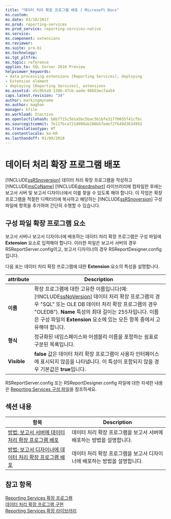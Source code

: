 ```yaml
---
title: "데이터 처리 확장 프로그램 배포 | Microsoft Docs"
ms.custom: 
ms.date: 03/18/2017
ms.prod: reporting-services
ms.prod_service: reporting-services-native
ms.service: 
ms.component: extensions
ms.reviewer: 
ms.suite: pro-bi
ms.technology: 
ms.tgt_pltfrm: 
ms.topic: reference
applies_to: SQL Server 2016 Preview
helpviewer_keywords:
- data processing extensions [Reporting Services], deploying
- Extension element
- deploying [Reporting Services], extensions
ms.assetid: e5c0b5a9-1386-47cb-aade-96653ecfaa54
caps.latest.revision: "34"
author: markingmyname
ms.author: maghan
manager: kfile
ms.workload: Inactive
ms.openlocfilehash: b8bf715c5b1a5bc5bac5b1bfe31770035f41cfbc
ms.sourcegitcommit: 7e117bca721d008ab106bbfede72f649d3634993
ms.translationtype: HT
ms.contentlocale: ko-KR
ms.lasthandoff: 01/09/2018
---
```

# <a name="deploying-a-data-processing-extension"></a>데이터 처리 확장 프로그램 배포
  [!INCLUDE[ssRSnoversion](../../../includes/ssrsnoversion-md.md)] 데이터 처리 확장 프로그램을 작성하고 [!INCLUDE[msCoName](../../../includes/msconame-md.md)] [!INCLUDE[dnprdnshort](../../../includes/dnprdnshort-md.md)] 라이브러리에 컴파일한 후에는 보고서 서버 및 보고서 디자이너에서 이를 찾을 수 있도록 해야 합니다. 이 작업은 확장 프로그램을 적절한 디렉터리에 복사하고 해당하는 [!INCLUDE[ssRSnoversion](../../../includes/ssrsnoversion-md.md)] 구성 파일에 항목을 추가하여 간단히 수행할 수 있습니다.  
  
## <a name="configuration-file-extension-element"></a>구성 파일 확장 프로그램 요소  
 보고서 서버나 보고서 디자이너에 배포하는 데이터 처리 확장 프로그램은 구성 파일에 **Extension** 요소로 입력해야 합니다. 이러한 파일은 보고서 서버의 경우 RSReportServer.config이고, 보고서 디자이너의 경우 RSReportDesigner.config입니다.  
  
 다음 표는 데이터 처리 확장 프로그램에 대한 **Extension** 요소의 특성을 설명합니다.  
  
|attribute|Description|  
|---------------|-----------------|  
|**이름**|확장 프로그램에 대한 고유한 이름입니다(예: [!INCLUDE[ssNoVersion](../../../includes/ssnoversion-md.md)] 데이터 처리 확장 프로그램의 경우 "SQL" 또는 OLE DB 데이터 처리 확장 프로그램의 경우 "OLEDB"). **Name** 특성의 최대 길이는 255자입니다. 이름은 구성 파일의 **Extension** 요소에 있는 모든 항목 중에서 고유해야 합니다.|  
|**형식**|정규화된 네임스페이스와 어셈블리 이름을 포함하는 쉼표로 구분된 목록입니다.|  
|**Visible**|**false** 값은 데이터 처리 확장 프로그램이 사용자 인터페이스에 표시되지 않음을 나타냅니다. 이 특성이 포함되지 않을 경우 기본값은 **true**입니다.|  
  
 RSReportServer.config 또는 RSReportDesigner.config 파일에 대한 자세한 내용은 [Reporting Services 구성 파일](../../../reporting-services/report-server/reporting-services-configuration-files.md)을 참조하세요.  
  
## <a name="in-this-section"></a>섹션 내용  
  
|항목|Description|  
|-----------|-----------------|  
|[방법: 보고서 서버에 데이터 처리 확장 프로그램 배포](../../../reporting-services/extensions/data-processing/deploying-a-data-processing-extension-to-a-report-server.md)|데이터 처리 확장 프로그램을 보고서 서버에 배포하는 방법을 설명합니다.|  
|[방법: 보고서 디자이너에 데이터 처리 확장 프로그램 배포](../../../reporting-services/extensions/data-processing/deploying-a-data-processing-extension-to-report-designer.md)|데이터 처리 확장 프로그램을 보고서 디자이너에 배포하는 방법을 설명합니다.|  
  
## <a name="see-also"></a>참고 항목  
 [Reporting Services 확장 프로그램](../../../reporting-services/extensions/reporting-services-extensions.md)   
 [데이터 처리 확장 프로그램 구현](../../../reporting-services/extensions/data-processing/implementing-a-data-processing-extension.md)   
 [Reporting Services 확장 라이브러리](../../../reporting-services/extensions/reporting-services-extension-library.md)  
  
  
